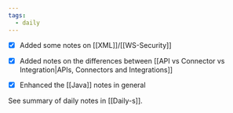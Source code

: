 ```yaml
---
tags:
  - daily
---
```


- [x] Added some notes on [[XML]]/[[WS-Security]]
- [x] Added notes on the differences between [[API vs Connector vs Integration|APIs, Connectors and Integrations]]
- [x] Enhanced the [[Java]] notes in general


See summary of daily notes in [[Daily-s]].